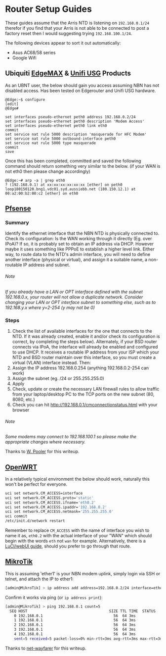 # Router Setup Guides
These guides assume that the Arris NTD is listening on `192.168.0.1/24` therefor if you find that your Arris is not able to be connected to post a factory reset then I would suggesting trying `192.168.100.1/24`.

The following devices appear to sort it out automatically:
  * Asus AC68/58 series
  * Google Wifi

## Ubiquiti [EdgeMAX](https://www.ui.com/products/#edgemax) & [Unifi USG](https://www.ui.com/products/#unifi) Products
As an UBNT user, the below should gain you access assuming NBN has not disabled access. Has been tested on Edgerouter and Unifi USG hardware.
```
@Edge:~$ configure
[edit]
@Edge#

set interfaces pseudo-ethernet peth0 address 192.168.0.2/24
set interfaces pseudo-ethernet peth0 description 'Modem Access'
set interfaces pseudo-ethernet peth0 link eth0
commit
set service nat rule 5000 description 'masquerade for HFC Modem'
set service nat rule 5000 outbound-interface peth0
set service nat rule 5000 type masquerade
commit
save
```
Once this has been completed, committed and saved the following command should return something very similar to the below. (if your WAN is not eth0 then please change accordingly)
```
@Edge:~# arp -a | grep eth0
? (192.168.0.1) at xx:xx:xx:xx:xx:xx [ether] on peth0
loop180150120.bng1.vdc01.syd.aussiebb.net (180.150.12.1) at 00:a2:00:b2:00:c2 [ether] on eth0
```

## [Pfsense](https://www.pfsense.org/)
### Summary
Identify the ethernet interface that the NBN NTD is physically connected to. Check its configuration: Is the WAN working through it directly (Eg. over IPoA)? If so, it is probably set to obtain an IP address via DHCP. However maybe it uses something like PPPoE to establish a higher level link. Either way, to route data to the NTD's admin interface, you will need to define another interface (physical or virtual), and assign it a suitable name, a non-routable IP address and subnet.

###### Note
*If you already have a LAN or OPT interface defined with the subnet 192.168.0.x, your router will not allow a duplicate network. Consider changing your LAN or OPT interface subnet to something else, such as to 192.168.y.x where y=2-254 (y may not be 0)*

### Steps
1. Check the list of available interfaces for the one that connects to the NTD. If it was already created, enable it and/or check its configuration is correct, by completing the steps below). Alternately, if your BSD router connects via IPoA, the interface will already be enabled and configured to use DHCP. It receives a routable IP address from your ISP which your NTD and BSD router maintain over this interface, so you must create a virtual (VLAN) interface instead. Then:
2. Assign the IP address 192.168.0.254 (anything 192.168.0.2-254 can work)
3. Assign the subnet (eg. /24 or 255.255.255.0)
4. Apply
5. Check, update or create the necessary LAN firewall rules to allow traffic from your laptop/desktop PC to the TCP ports on the new subnet (80, 8080, etc.)
6. Check you can hit http://192.168.0.1/cmconnectionstatus.html with your browser

###### Note
*Some modems may connect to 192.168.100.1 so please make the appropriate changes where necessary.*

Thanks to [W. Pooler](https://forums.whirlpool.net.au/user/58958 "W. Pooler") for this writeup.

## [OpenWRT](https://openwrt.org)
In a relatively typical environment the below should work, naturally this won't be perfect for everyone.
```bash
uci set network.CM_ACCESS=interface
uci set network.CM_ACCESS.proto='static'
uci set network.CM_ACCESS.ifname='eth0.2'
uci set network.CM_ACCESS.ipaddr='192.168.0.2'
uci set network.CM_ACCESS.netmask='255.255.255.0'
uci commit
/etc/init.d/network restart
```
Remember to replace `CM_ACCESS` with the name of interface you wish to name it as, `eth0.2` with the actual interface of your "WAN" which should begin with the words `eth` not `wan` for example. Alternatively, there is a [LuCI/webUI guide](https://simplebeian.wordpress.com/2014/03/12/accessing-your-modem-from-openwrt-router/), should you prefer to go through that route.

## [MikroTik](https://mikrotik.com/)
This is assuming 'ether1' is your NBN modem uplink, simply login via SSH or telnet, and attach the IP to ether1:

```bash
[admin@MikroTik] > ip address add address=192.168.0.2/24 interface=ether1 network=192.168.0.0
```

Confirm it works via ping (or `ip address print`):
```bash
[admin@MikroTik] > ping 192.168.0.1 count=5
  SEQ HOST                                     SIZE TTL TIME  STATUS
    0 192.168.0.1                                56  64 3ms
    1 192.168.0.1                                56  64 3ms
    2 192.168.0.1                                56  64 3ms
    3 192.168.0.1                                56  64 3ms
    4 192.168.0.1                                56  64 3ms
    sent=5 received=5 packet-loss=0% min-rtt=3ms avg-rtt=3ms max-rtt=3ms
```

Thanks to [net-wayfarer](https://github.com/net-wayfarer) for this writeup.
